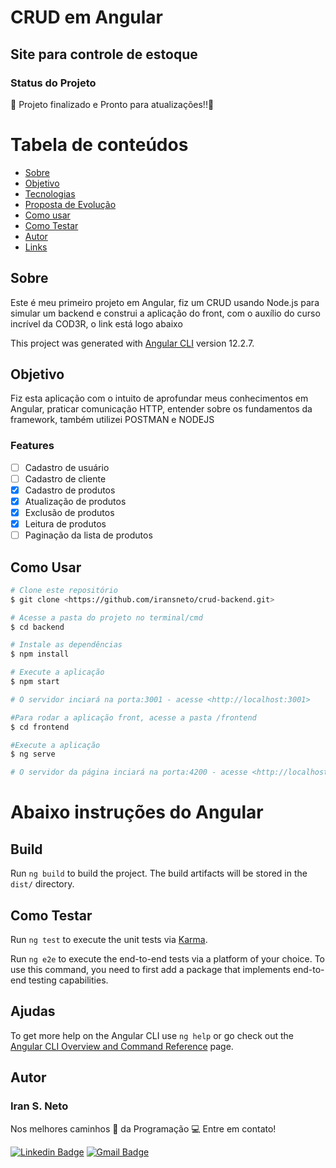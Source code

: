 # CRUD em Angular
## Site para controle de estoque

### Status do Projeto
🥇 Projeto finalizado e Pronto para atualizações!!🥇

Tabela de conteúdos
=================
<!--ts-->
   * [Sobre](#Sobre)
   * [Objetivo](#objetivo)
   * [Tecnologias](#tecnologias)
   * [Proposta de Evolução](#features)
   * [Como usar](#como-usar)
   * [Como Testar](#como-testar)
   * [Autor](#autor)
   * [Links](#links)
<!--te-->

## Sobre

Este é meu primeiro projeto em Angular, fiz um CRUD usando Node.js para simular um backend
e construi a aplicação do front, com o auxílio do curso incrível da COD3R, o link está logo abaixo

This project was generated with [Angular CLI](https://github.com/angular/angular-cli) version 12.2.7.

## Objetivo

Fiz esta aplicação com o intuito de aprofundar meus conhecimentos em Angular, praticar comunicação HTTP,
entender sobre os fundamentos da framework, também utilizei POSTMAN e NODEJS

### Features

- [ ] Cadastro de usuário
- [ ] Cadastro de cliente
- [x] Cadastro de produtos
- [x] Atualização de produtos
- [x] Exclusão de produtos
- [x] Leitura de produtos
- [ ] Paginação da lista de produtos

## Como Usar

```bash
# Clone este repositório
$ git clone <https://github.com/iransneto/crud-backend.git>

# Acesse a pasta do projeto no terminal/cmd
$ cd backend

# Instale as dependências
$ npm install

# Execute a aplicação
$ npm start

# O servidor inciará na porta:3001 - acesse <http://localhost:3001>

#Para rodar a aplicação front, acesse a pasta /frontend
$ cd frontend

#Execute a aplicação
$ ng serve

# O servidor da página inciará na porta:4200 - acesse <http://localhost:4200/>
```
# Abaixo instruções do Angular 
## Build

Run `ng build` to build the project. The build artifacts will be stored in the `dist/` directory.

## Como Testar

Run `ng test` to execute the unit tests via [Karma](https://karma-runner.github.io).

Run `ng e2e` to execute the end-to-end tests via a platform of your choice. To use this command, you need to first add a package that implements end-to-end testing capabilities.

## Ajudas

To get more help on the Angular CLI use `ng help` or go check out the [Angular CLI Overview and Command Reference](https://angular.io/cli) page.

## Autor
### Iran S. Neto

Nos melhores caminhos 🧡 da Programação 💻 Entre em contato!

 [![Linkedin Badge](https://img.shields.io/static/v1?label=linkedin&labelColor=0e76a8&message=@iranneto&color=0e76a8&style=for-the-badge&logo=linkedin)](https://www.linkedin.com/in/iranneto/) [![Gmail Badge](https://img.shields.io/static/v1?label=gmail&labelColor=ffffff&message=iransneto2@gmail.com&color=b23121&style=for-the-badge&logo=gmail)](mailto:iransneto2@gmail.com)
